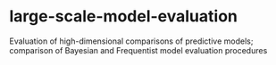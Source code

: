 # large-scale-model-evaluation
Evaluation of high-dimensional comparisons of predictive models; comparison of Bayesian and Frequentist model evaluation procedures

